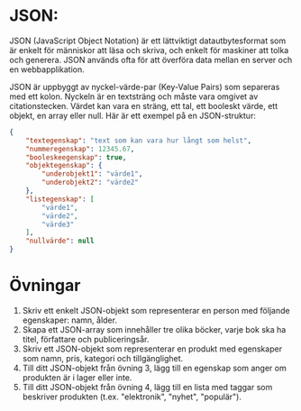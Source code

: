 
# JSON:
JSON (JavaScript Object Notation) är ett lättviktigt datautbytesformat som är enkelt för människor att läsa och skriva, och enkelt för maskiner att tolka och generera. JSON används ofta för att överföra data mellan en server och en webbapplikation.

JSON är uppbyggt av nyckel-värde-par (Key-Value Pairs) som separeras med ett kolon. 
Nyckeln är en textsträng och måste vara omgivet av citationstecken.
Värdet kan vara en sträng, ett tal, ett booleskt värde, ett objekt, en array eller null. Här är ett exempel på en JSON-struktur:

```json
{
    "textegenskap": "text som kan vara hur långt som helst",
    "nummeregenskap": 12345.67,
    "booleskeegenskap": true,
    "objektegenskap": {
        "underobjekt1": "värde1",
        "underobjekt2": "värde2"
    },
    "listegenskap": [
        "värde1",
        "värde2",
        "värde3"
    ],
    "nullvärde": null
}
```

# Övningar

1. Skriv ett enkelt JSON-objekt som representerar en person med följande egenskaper: namn, ålder.
2. Skapa ett JSON-array som innehåller tre olika böcker, varje bok ska ha titel, författare och publiceringsår.
3. Skriv ett JSON-objekt som representerar en produkt med egenskaper som namn, pris, kategori och tillgänglighet.
4. Till ditt JSON-objekt från övning 3, lägg till en egenskap som anger om produkten är i lager eller inte.
5. Till ditt JSON-objekt från övning 4, lägg till en lista med taggar som beskriver produkten (t.ex. "elektronik", "nyhet", "populär").
